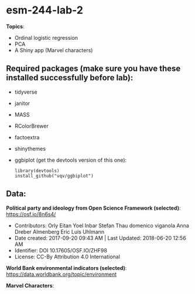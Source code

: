 # esm-244-lab-2

**Topics**: 

- Ordinal logistic regression
- PCA
- A Shiny app (Marvel characters)

## Required packages (make sure you have these installed successfully before lab): 

- tidyverse
- janitor
- MASS
- RColorBrewer
- factoextra
- shinythemes
- ggbiplot (get the devtools version of this one):

      library(devtools)
      install_github("vqv/ggbiplot")

## Data: 

**Political party and ideology from Open Science Framework (selected)**: <https://osf.io/8n6s4/>
- Contributors: Orly Eitan Yoel Inbar Stefan Thau domenico viganola Anna Dreber Almenberg Eric Luis Uhlmann 
- Date created: 2017-09-20 09:43 AM | Last Updated: 2018-06-20 12:56 AM
- Identifier: DOI 10.17605/OSF.IO/ZHF98
- License: CC-By Attribution 4.0 International 
      
**World Bank environmental indicators (selected)**: <https://data.worldbank.org/topic/environment>

**Marvel Characters**: 
